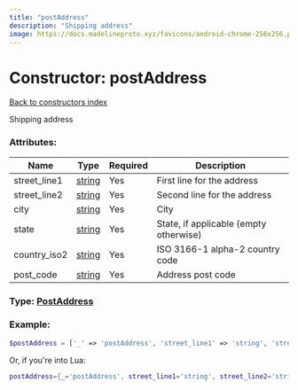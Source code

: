 ```yaml
---
title: "postAddress"
description: "Shipping address"
image: https://docs.madelineproto.xyz/favicons/android-chrome-256x256.png
---
```

# Constructor: postAddress  
[Back to constructors index](index.md)



Shipping address

### Attributes:

| Name     |    Type       | Required | Description |
|----------|---------------|----------|-------------|
|street\_line1|[string](../types/string.md) | Yes|First line for the address|
|street\_line2|[string](../types/string.md) | Yes|Second line for the address|
|city|[string](../types/string.md) | Yes|City|
|state|[string](../types/string.md) | Yes|State, if applicable (empty otherwise)|
|country\_iso2|[string](../types/string.md) | Yes|ISO 3166-1 alpha-2 country code|
|post\_code|[string](../types/string.md) | Yes|Address post code|



### Type: [PostAddress](../types/PostAddress.md)


### Example:

```php
$postAddress = ['_' => 'postAddress', 'street_line1' => 'string', 'street_line2' => 'string', 'city' => 'string', 'state' => 'string', 'country_iso2' => 'string', 'post_code' => 'string'];
```  


Or, if you're into Lua:

```lua
postAddress={_='postAddress', street_line1='string', street_line2='string', city='string', state='string', country_iso2='string', post_code='string'}

```


